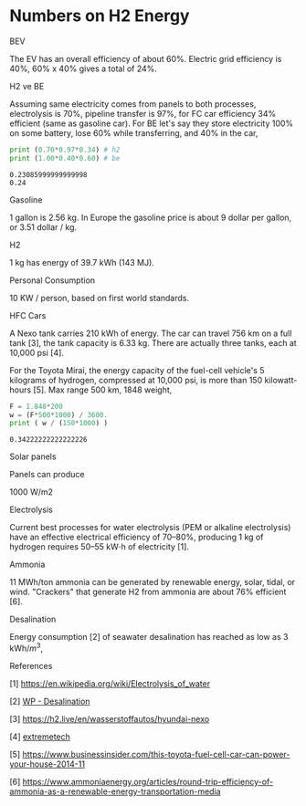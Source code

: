 # Numbers on H2 Energy

BEV

The EV has an overall efficiency of about 60%. Electric grid
efficiency is 40%, 60% x 40% gives a total of 24%. 

H2 ve BE

Assuming same electricity comes from panels to both processes,
electrolysis is 70%, pipeline transfer is 97%, for FC car efficiency
34% efficient (same as gasoline car). For BE let's say they store
electricity 100% on some battery, lose 60% while transferring, and 40%
in the car,

```python
print (0.70*0.97*0.34) # h2
print (1.00*0.40*0.60) # be
```

```text
0.23085999999999998
0.24
```

Gasoline

1 gallon is 2.56 kg. In Europe the gasoline price is about 9 dollar
per gallon, or 3.51 dollar / kg.

H2

1 kg has energy of 39.7 kWh (143 MJ).

Personal Consumption

10 KW / person, based on first world standards.

HFC Cars

A Nexo tank carries 210 kWh of energy. The car can travel 756 km on a
full tank [3], the tank capacity is 6.33 kg. There are actually three
tanks, each at 10,000 psi [4].

For the Toyota Mirai, the energy capacity of the fuel-cell vehicle's 5
kilograms of hydrogen, compressed at 10,000 psi, is more than 150
kilowatt-hours [5]. Max range 500 km, 1848 weight, 

```python
F = 1.848*200
w = (F*500*1000) / 3600.
print ( w / (150*1000) )
```

```text
0.34222222222222226
```


Solar panels

Panels can produce

1000 W/m2

Electrolysis

Current best processes for water electrolysis (PEM or alkaline
electrolysis) have an effective electrical efficiency of 70–80%,
producing 1 kg of hydrogen requires 50–55 kW⋅h of electricity
[1]. 

Ammonia

11 MWh/ton ammonia can be generated by renewable energy, solar, tidal,
or wind. "Crackers" that generate H2 from ammonia are about 76%
efficient [6].


Desalination

Energy consumption [2] of seawater desalination has reached as low as 3 kWh/$m^3$,


References

[1] https://en.wikipedia.org/wiki/Electrolysis_of_water

[2] [WP - Desalination](https://en.wikipedia.org/wiki/Desalination#Energy_consumption)

[3] https://h2.live/en/wasserstoffautos/hyundai-nexo

[4] [extremetech](https://www.extremetech.com/extreme/280219-2019-hyundai-nexo-review-380-miles-on-hydrogen-can-your-ev-go-that-far)

[5] https://www.businessinsider.com/this-toyota-fuel-cell-car-can-power-your-house-2014-11

[6] https://www.ammoniaenergy.org/articles/round-trip-efficiency-of-ammonia-as-a-renewable-energy-transportation-media

